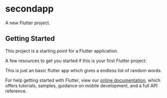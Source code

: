 # secondapp

A new Flutter project.

## Getting Started

This project is a starting point for a Flutter application.

A few resources to get you started if this is your first Flutter project:

This is just an basic flutter app which gives a endless list of random words.



For help getting started with Flutter, view our
[online documentation](https://flutter.dev/docs), which offers tutorials,
samples, guidance on mobile development, and a full API reference.
